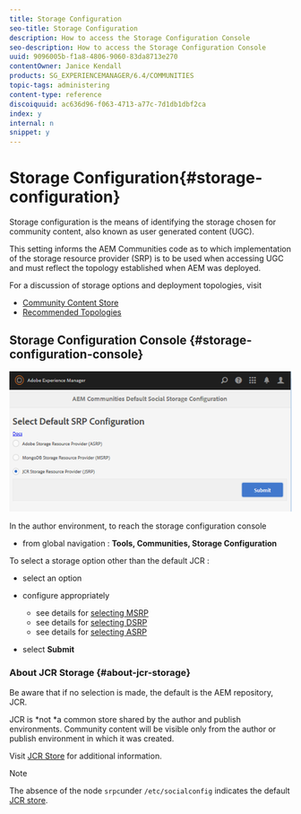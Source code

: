 ```yaml
---
title: Storage Configuration
seo-title: Storage Configuration
description: How to access the Storage Configuration Console
seo-description: How to access the Storage Configuration Console
uuid: 9096005b-f1a8-4806-9060-83da8713e270
contentOwner: Janice Kendall
products: SG_EXPERIENCEMANAGER/6.4/COMMUNITIES
topic-tags: administering
content-type: reference
discoiquuid: ac636d96-f063-4713-a77c-7d1db1dbf2ca
index: y
internal: n
snippet: y
---
```


# Storage Configuration{#storage-configuration}

Storage configuration is the means of identifying the storage chosen for community content, also known as user generated content (UGC).

This setting informs the AEM Communities code as to which implementation of the storage resource provider (SRP) is to be used when accessing UGC and must reflect the topology established when AEM was deployed.

For a discussion of storage options and deployment topologies, visit

* [Community Content Store](../../communities/using/working-with-srp.md)
* [Recommended Topologies](../../communities/using/topologies.md)

## Storage Configuration Console {#storage-configuration-console}

![](assets/chlimage_1-188.png)

In the author environment, to reach the storage configuration console

* from global navigation : **Tools, Communities, Storage Configuration**

To select a storage option other than the default JCR :

* select an option
* configure appropriately

    * see details for [selecting MSRP](../../communities/using/msrp.md#selectmsrp)
    * see details for [selecting DSRP](../../communities/using/dsrp.md#selectdsrp)
    * see details for [selecting ASRP](../../communities/using/asrp.md#selectasrp)

* select **Submit**

### About JCR Storage {#about-jcr-storage}

Be aware that if no selection is made, the default is the AEM repository, JCR.

JCR is *not *a common store shared by the author and publish environments. Community content will be visible only from the author or publish environment in which it was created.

Visit [JCR Store](../../communities/using/jsrp.md) for additional information.

>[!NOTE]
>
>The absence of the node `srpc`under `/etc/socialconfig` indicates the default [JCR store](../../communities/using/jsrp.md).

